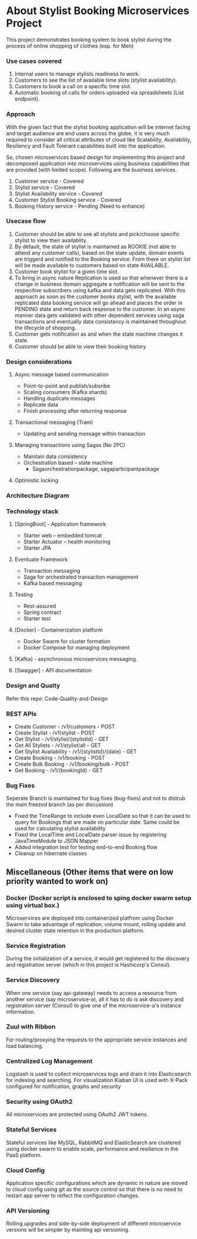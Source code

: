 # About Stylist Booking Microservices Project

This project demonstrates booking system to book stylist during the process of online shopping of clothes (esp. for Men)

### Use cases covered
1. Internal users to manage stylists readiness to work.
2. Customers to see the list of available time slots (stylist availability).
3. Customers to book a call on a specific time slot.
4. Automatic booking of calls for orders uploaded via spreadsheets (List endpoint).

### Approach

With the given fact that the stylist booking application will be internet facing and target audience are end users across the globe, it is very much required to consider all critical attributes of cloud like Scalability, Availability, Resiliency and Fault Tolerant capabilities built into the application. 

So, chosen microservices based design for implementing this project and decomposed application into microservices using business capabilities that are provided (with limited scope). Following are the business services.

 1. Customer service - Covered
 2. Stylist service - Covered 
 3. Stylist Availability service - Covered
 4. Customer Stylist Booking service - Covered
 5. Booking History service - Pending (Need to enhance)
 
### Usecase flow

 1. Customer should be able to see all stylists and pick/choose specific stylist to view their availablity.
 2. By default, the state of stylist is maintained as ROOKIE (not able to attend any customer calls), based on the state update, domain events are triggerd and notified to the Booking service. From there on stylist list will be made available to customers based on state AVAILABLE.
 3. Customer book stylist for a given time slot.
 4. To bring in async nature Replication is used so that whenever there is a change in business domain aggregate a notification will be sent to the respecitive subscribers using kafka and data gets replicated. With this approach as soon as the customer books stylist, with the available replicated data booking service will go ahead and places the order in PENDING state and return back response to the customer. In an async manner data gets validated with other dependent services using saga transactions and eventually data consistancy is maintained throughout the lifecycle of shopping.
 5. Customer gets notification as and when the state machine changes it state.
 6. Customer should be able to view their booking history
 
### Design considerations

1. Async message based communication
   - Point-to-point and publish/subsribe
   - Scaling consumers (Kafka shards)
   - Handling duplicate messages
   - Replicate data
   - Finish processing after returning response

2. Transactional messaging (Tram)
   - Updating and sending message within transaction

3. Managing transactions using Sagas (No 2PC)
   - Maintain data consistency
   - Orchestration based – state machine
     - Sagaorchestrationpackage, sagaparticipantpackage

4. Optimistic locking

### Architecture Diagram

### Technology stack

1. [SpringBoot] - Application framework
   - Starter web – embedded tomcat
   - Starter Actuator – health monitoring
   - Starter JPA

2. Eventuate Framework
   - Transaction messaging
   - Saga for orchestrated transaction management
   - Kafka based messaging
 
3. Testing
   - Rest-assured
   - Spring contract
   - Starter test

4. [Docker] - Containerization platform
   - Docker Swarm for cluster formation
   - Docker Compose for managing deployment
 
5. [Kafka] - asynchronous microservices messaging.

6. [Swagger] - API documentation

### Design and Qualty

Refer this repo: Code-Quality-and-Design

### REST APIs

- Create Customer - /v1/customers - POST
- Create Stylist - /v1/stylist - POST
- Get Stylist - /v1/stylist/{stylistId} - GET
- Get All Stylists - /v1/stylist/all - GET
- Get Stylist Availability - /v1/{stylistId}/{date} - GET
- Create Booking - /v1/booking - POST
- Create Bulk Booking - /v1/booking/bulk - POST
- Get Booking - /v1/{bookingId} - GET

### Bug Fixes

Seperate Branch is maintained for bug fixes (bug-fixes) and not to distrub the main freezed branch (as per discussion)

- Fixed the TimeRange to include even LocalDate so that it can be used to query for Bookings that are made on particular date. Same could be used for calculating stylist availability
- Fixed the LocalTime and LocalDate parser issue by registering JavaTimeModule to JSON Mapper
- Added integration test for testing end-to-end Booking flow
- Cleanup on hibernate classes

## Miscellaneous (Other items that were on low priority wanted to work on)

### Docker (Docker script is enclosed to sping docker swarm setup using virtual box.)

Microservices are deployed into containerized platfrom using Docker Swarm to take advantage of replication, volume mount, rolling update and desired cluster state retention in the production platform.

### Service Registration

During the initialization of a service, it would get registered to the discovery and registration server (which in this project is Hashicorp's Consul).

### Service Discovery

When one service (say api-gateway) needs to access a resource from another service (say microservice-a), all it has to do is ask discovery and registration server (Consul) to give one of the microservice-a's instance information.

### Zuul with Ribbon

For routing/proxying the requests to the appropriate service instances and load balancing.

### Centralized Log Management

Logstash is used to collect microservices logs and drain it into Elasticsearch for indexing and searching. For visualization Kiaban UI is used with X-Pack configured for notification, graphs and security


### Security using OAuth2

All microservices are protected using OAuth2 JWT tokens.

### Stateful Services

Stateful services like MySQL, RabbitMQ and ElasticSearch are clustered using docker swarm to enable scale, performance and resilience in the PaaS platform.

### Cloud Config

Application specific configurations which are dynamic in nature are moved to cloud config using git as the source control so that there is no need to restart app server to relfect the configuration changes.

### API Versioning

Rolling upgrades and side-by-side deployment of different microservice versions will be simpler by mainting api versioning.
